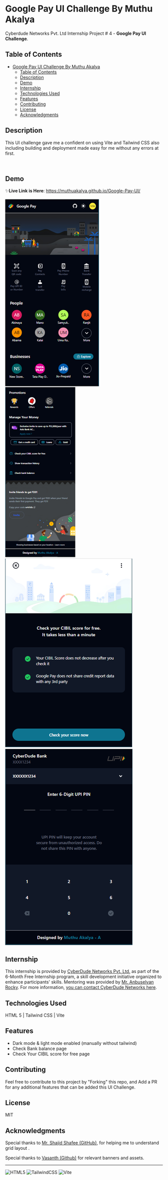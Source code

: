 # Google Pay UI Challenge By Muthu Akalya 

Cyberdude Networks Pvt. Ltd Internship Project # 4 - **Google Pay UI Challenge**.

## Table of Contents
- [Google Pay UI Challenge By Muthu Akalya ](#google-pay-ui-challenge-by-Muthu-Akalya)
  - [Table of Contents](#table-of-contents)
  - [Description](#description)
  - [Demo](#demo)
  - [Internship](#internship)
  - [Technologies Used](#technologies-used)
  - [Features](#features)
  - [Contributing](#contributing)
  - [License](#license)
  - [Acknowledgments](#acknowledgments)

## Description

This UI challenge gave me a confident on using Vite and Tailwind CSS also including building and deployment made easy for me without any errors at first. 

<br>


## Demo

✨**Live Link is Here**: https://muthuakalya.github.io/Google-Pay-UI/
<br>
<br>
![Walthrough demo](public/images/Gpay-1.PNG)
<br>
![Walthrough demo](public/images/Gpay-2.PNG)
<br>
![Walthrough demo](public/images/Gpay-3.PNG)
<br>
![Walthrough demo](public/images/Gpay-4.PNG)

## Internship

This internship is provided by [CyberDude Networks Pvt. Ltd.](https://youtube.com/cyberdudenetworks) as part of the 6-Month Free Internship program, a skill development initiative organized to enhance participants' skills. Mentoring was provided by [Mr. Anbuselvan Rocky](https://instagram.com/anbuselvanrocky). For more information, [you can contact CyberDude Networks here](https://cyberdudenetworks.com).

## Technologies Used

HTML 5 | Tailwind CSS | Vite

## Features

- Dark mode & light mode enabled (manually without tailwind)
- Check Bank balance page 
- Check Your CIBIL score for free page



## Contributing

Feel free to contribute to this project by "Forking" this repo, and Add a PR for any additional features that can be added this UI Challenge. 

## License

MIT

## Acknowledgments
Special thanks to [Mr. Shajid Shafee (GitHub)](https://github.com/mshajid), for helping me to understand grid layout .

Special thanks to [Vasanth (Github)](https://github.com/vk2401) for relevant banners and assets.



---

![HTML5](https://img.shields.io/badge/html5-%23E34F26.svg?style=for-the-badge&logo=html5&logoColor=white) ![TailwindCSS](https://img.shields.io/badge/tailwindcss-%2338B2AC.svg?style=for-the-badge&logo=tailwind-css&logoColor=white) ![Vite](https://img.shields.io/badge/vite-%23646CFF.svg?style=for-the-badge&logo=vite&logoColor=white)

